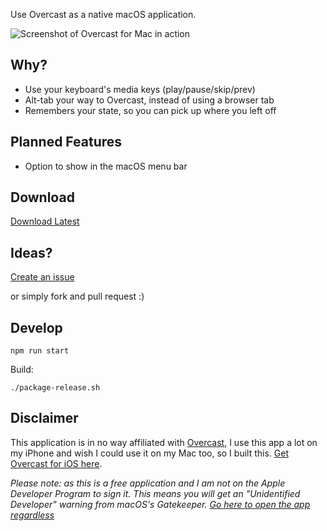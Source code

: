 Use Overcast as a native macOS application.

![Screenshot of Overcast for Mac in action](https://overcastformac.nathanbirrell.me/screenshot.jpg)

## Why?

* Use your keyboard's media keys (play/pause/skip/prev)
* Alt-tab your way to Overcast, instead of using a browser tab
* Remembers your state, so you can pick up where you left off

## Planned Features

* Option to show in the macOS menu bar

## Download

[Download Latest](https://github.com/nathanbirrell/overcast-macos/releases/latest)

## Ideas?

[Create an issue](https://github.com/nathanbirrell/overcast-macos/issues)

or simply fork and pull request :)

## Develop

`npm run start`

Build:

`./package-release.sh`

## Disclaimer

This application is in no way affiliated with [Overcast](https://overcast.fm), I use this app a lot on my iPhone and wish I could use it on my Mac too, so I built this. [Get Overcast for iOS here](https://itunes.apple.com/app/overcast-podcast-player/id888422857).

*Please note: as this is a free application and I am not on the Apple Developer Program to sign it. This means you will get an "Unidentified Developer" warning from macOS's Gatekeeper. [Go here to open the app regardless](https://support.apple.com/kb/PH25088?locale=en_US)*
